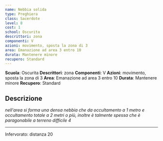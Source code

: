 ```yaml
---
name: Nebbia solida
type: Preghiera
class: Sacerdote
level: 8
cost: 1
school: Oscurita
descrittori: zona
componenti: V
azioni: movimento, sposta la zona di 3
area: Emanazione ad area 3 entro 10
durata: Mantenere minore
recupero: Standard
---
```

**Scuola**: Oscurita
**Descrittori**: zona
**Componenti**: V
**Azioni**: movimento, sposta la zona di 3
**Area**: Emanazione ad area 3 entro 10
**Durata**: Mantenere minore
**Recupero**: Standard

**Descrizione**
-

*nell'area si forma una densa nebbia che da occultamento a 1 metro e occultamento totale a 2 metri o più, inoltre è talmente spessa che è paragonabile a terreno difficile 4*

---

Infervorato: distanza 20